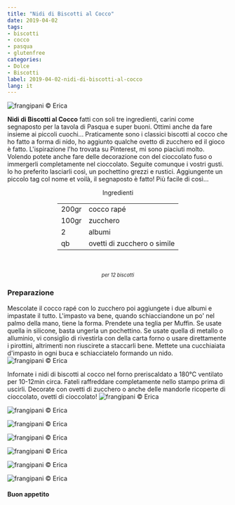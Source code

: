```yaml
---
title: "Nidi di Biscotti al Cocco"
date: 2019-04-02
tags:
- biscotti
- cocco
- pasqua
- glutenfree
categories:
- Dolce
- Biscotti
label: 2019-04-02-nidi-di-biscotti-al-cocco
lang: it
---
```

![](../2019-04-02-nidi-di-biscotti-al-cocco/header.jpeg "frangipani © Erica")

**Nidi di Biscotti al Cocco** fatti con soli tre ingredienti, carini come segnaposto per la tavola di Pasqua e super buoni. Ottimi anche da fare insieme ai piccoli cuochi... Praticamente sono i classici biscotti al cocco che ho fatto a forma di nido, ho aggiunto qualche ovetto di zucchero ed il gioco è fatto. L'ispirazione l'ho trovata su Pinterest, mi sono piaciuti molto. Volendo potete anche fare delle decorazione con del cioccolato fuso o immergerli completamente nel cioccolato. Seguite comunque i vostri gusti. Io ho preferito lasciarli così, un pochettino grezzi e rustici. Aggiungente un piccolo tag col nome et voilà, il segnaposto è fatto! Più facile di così... 


<div id="wrapper" style="text-align: center">
  <div id="yourdiv" style="display: inline-block;">
    <div class="ingredients" itemscope itemtype="http://schema.org/Recipe">
      <span itemprop="name" style="display:none;">Nidi di Biscotti al Cocco</span>
      <span itemprop="recipeCategory" style="display:none;">Dolce</span>
      <img itemprop="image" style="display:none;" class="ignore-gallery-item" src="../2019-04-02-nidi-di-biscotti-al-cocco/header.jpeg"/>
      <span itemprop="author" style="display:none;">Erica Raiano</span>
      <span itemprop="description" style="display:none;">Nidi di Biscotti al Cocco fatti con soli tre ingredienti, carini come segnaposto per la tavola di Pasqua e super buoni.</span>
      <div class="ingredients-title">Ingredienti</div>
      <table>
        <tbody>
          <tr itemprop="recipeIngredient">
            <td>200gr</td>
            <td>cocco rapé</td>
          </tr>
          <tr itemprop="recipeIngredient">
            <td>100gr</td>
            <td>zucchero</td>
          </tr>
          <tr itemprop="recipeIngredient">
            <td>2</td>
            <td>albumi</td>
          </tr>
          <tr itemprop="recipeIngredient">
            <td>qb</td>
            <td>ovetti di zucchero o simile</td>
          </tr>
        </tbody>
      </table>
      <br></br>
      <i class="pull-right" style="font-size: 80%;">per 12 biscotti</i>
    </div>
  </div>
</div>


<h3>
  <font color="grey">
    <i class="fa-solid fa-gears"></i>
  </font> Preparazione
</h3>

Mescolate il cocco rapé con lo zucchero poi aggiungete i due albumi e impastate il tutto. L'impasto va bene, quando schiacciandone un po' nel palmo della mano, tiene la forma. Prendete una teglia per Muffin. Se usate quella in silicone, basta ungerla un pochettino. Se usate quella di metallo o alluminio, vi consiglio di rivestirla con della carta forno o usare direttamente i pirottini, altrimenti non riuscirete a staccarli bene. Mettete una cucchiaiata d'impasto in ogni buca e schiacciatelo formando un nido.
![](../2019-04-02-nidi-di-biscotti-al-cocco/teglia.jpeg "frangipani © Erica")

Infornate i nidi di biscotti al cocco nel forno preriscaldato a 180°C ventilato per 10-12min circa. Fateli raffreddare completamente nello stampo prima di uscirli. Decorate con ovetti di zucchero o anche delle mandorle ricoperte di cioccolato, ovetti di cioccolato!
![](../2019-04-02-nidi-di-biscotti-al-cocco/risultato1.jpeg "frangipani © Erica")

![](../2019-04-02-nidi-di-biscotti-al-cocco/risultato2.jpeg "frangipani © Erica")

![](../2019-04-02-nidi-di-biscotti-al-cocco/risultato3.jpeg "frangipani © Erica")

![](../2019-04-02-nidi-di-biscotti-al-cocco/risultato4.jpeg "frangipani © Erica")

![](../2019-04-02-nidi-di-biscotti-al-cocco/risultato5.jpeg "frangipani © Erica")

![](../2019-04-02-nidi-di-biscotti-al-cocco/risultato6.jpeg "frangipani © Erica")

![](../2019-04-02-nidi-di-biscotti-al-cocco/risultato7.jpeg "frangipani © Erica")

<h4>Buon appetito
  <font color="red">
    <i class="fa-regular fa-face-smile"></i>
  </font>
</h4>
